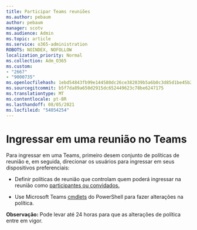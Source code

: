 ```yaml
---
title: Participar Teams reuniões
ms.author: pebaum
author: pebaum
manager: scotv
ms.audience: Admin
ms.topic: article
ms.service: o365-administration
ROBOTS: NOINDEX, NOFOLLOW
localization_priority: Normal
ms.collection: Adm_O365
ms.custom:
- "2667"
- "9000735"
ms.openlocfilehash: 1ebd54843fb99e144580dc26ce382039b5a6b0c3d85d1be45b2b49a0e92f5d46
ms.sourcegitcommit: b5f7da89a650d2915dc652449623c78be6247175
ms.translationtype: MT
ms.contentlocale: pt-BR
ms.lasthandoff: 08/05/2021
ms.locfileid: "54054254"
---
```

# <a name="join-a-meeting-in-teams"></a>Ingressar em uma reunião no Teams

Para ingressar em uma Teams, primeiro desem conjunto de políticas de reunião e, em seguida, direcionar os usuários para ingressar em seus dispositivos preferenciais:

- Definir políticas de reunião que controlam quem poderá ingressar na reunião como [participantes ou convidados.](https://docs.microsoft.com/microsoftteams/meeting-policies-in-teams#meeting-policy-settings---participants--guests) 

- Use Microsoft Teams [cmdlets](https://docs.microsoft.com/microsoftteams/teams-powershell-overview) do PowerShell para fazer alterações na política.    

**Observação:** Pode levar até 24 horas para que as alterações de política entre em vigor.